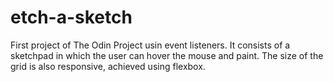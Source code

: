 # etch-a-sketch

First project of The Odin Project usin event listeners. It consists of a sketchpad in which the user can hover the mouse and paint. The size of the grid is also responsive, achieved using flexbox.